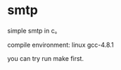smtp
====

simple smtp in c。

compile environment: 
linux 
gcc-4.8.1

you can try run make first.


